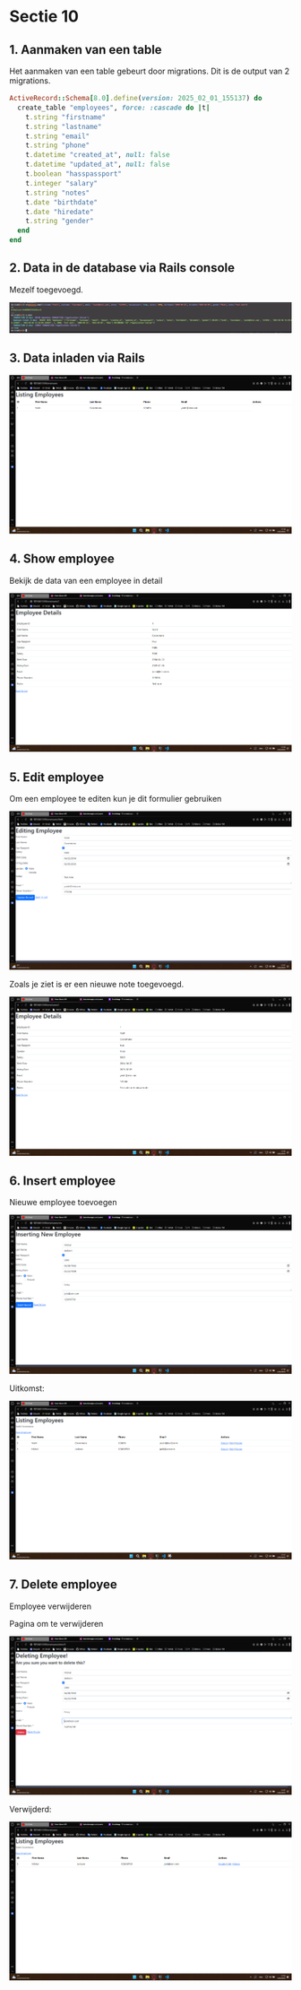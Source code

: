 # Sectie 10

## 1. Aanmaken van een table

Het aanmaken van een table gebeurt door migrations. Dit is de output van 2 migrations.

```rb
ActiveRecord::Schema[8.0].define(version: 2025_02_01_155137) do
  create_table "employees", force: :cascade do |t|
    t.string "firstname"
    t.string "lastname"
    t.string "email"
    t.string "phone"
    t.datetime "created_at", null: false
    t.datetime "updated_at", null: false
    t.boolean "hasspassport"
    t.integer "salary"
    t.string "notes"
    t.date "birthdate"
    t.date "hiredate"
    t.string "gender"
  end
end
```

## 2. Data in de database via Rails console

Mezelf toegevoegd.

![](../images/crud-2.png)

## 3. Data inladen via Rails

![](../images/crud-3.png)

## 4. Show employee

Bekijk de data van een employee in detail

![](../images/crud-4.png)

## 5. Edit employee

Om een employee te editen kun je dit formulier gebruiken

![](../images/crud-5.png)

Zoals je ziet is er een nieuwe note toegevoegd.

![](../images/crud-6.png)

## 6. Insert employee

Nieuwe employee toevoegen

![](../images/crud-7.png)

Uitkomst:

![](../images/crud-8.png)

## 7. Delete employee

Employee verwijderen

Pagina om te verwijderen

![](../images/crud-9.png)

Verwijderd:

![](../images/crud-10.png)

